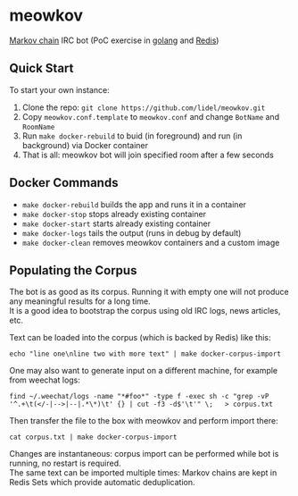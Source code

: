 # meowkov
[Markov chain](https://en.wikipedia.org/wiki/Markov_chain) IRC bot (PoC exercise in [golang](http://golang.org/) and [Redis](http://redis.io/))

## Quick Start

To start your own instance:

1. Clone the repo: `git clone https://github.com/lidel/meowkov.git`
2. Copy `meowkov.conf.template` to `meowkov.conf` and change `BotName` and `RoomName`
3. Run `make docker-rebuild` to buid (in foreground) and run (in background) via Docker container
4. That is all: meowkov bot will join specified room after a few seconds

## Docker Commands

- `make docker-rebuild` builds the app and runs it in a container
- `make docker-stop` stops already existing container
- `make docker-start` starts already existing container
- `make docker-logs` tails the output (runs in debug by default)
- `make docker-clean` removes meowkov containers and a custom image

## Populating the Corpus

The bot is as good as its corpus.
Running it with empty one will not produce any meaningful results for a long time.    
It is a good idea to bootstrap the corpus using old IRC logs, news articles, etc.

Text can be loaded into the corpus (which is backed by Redis) like this:
```
echo "line one\nline two with more text" | make docker-corpus-import
```

One may also want to generate input on a different machine, for example from weechat logs:

```
find ~/.weechat/logs -name "*#foo*" -type f -exec sh -c "grep -vP '^.+\t(</-|-->|--|.*\*)\t' {} | cut -f3 -d$'\t'" \;   > corpus.txt 
```
Then transfer the file to the box with meowkov and perform import there:
```
cat corpus.txt | make docker-corpus-import
```

Changes are instantaneous: corpus import can be performed while bot is running, no restart is required.    
The same text can be imported multiple times: Markov chains are kept in Redis Sets which provide automatic deduplication.

